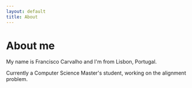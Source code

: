 ```yaml
---
layout: default
title: About
---
```

# About me

My name is Francisco Carvalho and I'm from Lisbon, Portugal. 

Currently a Computer Science Master's student, working on the alignment problem.